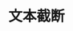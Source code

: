 
# 文本截断

<vuep template="#text-effects"></vuep>

<script v-pre type="text/x-template" id="text-effects">
<style>
  main {
    width: 100%;
    display: flex;
    flex-direction: column;
    align-items: center;
  }
  p {
    width: 329px;
    text-align: justify;
    hyphens: auto;
    overflow: hidden;
    line-height: 1.5em;
  }
  p:nth-of-type(1) {
    white-space: nowrap;
    word-wrap: normal;
    text-overflow: ellipsis;
  }
  p:nth-of-type(2) {
    display: -webkit-box;
    -webkit-line-clamp: 2;
    -webkit-box-orient: vertical;
  }
</style>
<template>
  <main>
    <p>A paragraph of filler text. La la la de dah de dah de dah de la.</p>
    <p>A paragraph of filler text. La la la de dah de dah de dah de la la la de dah de dah de dah de lala la de dah de dah de dah de lala la de dah de dah de dah de lala la de dah de dah de dah de lala la de dah de dah de dah de lala la de dah de dah de dah de lala la de dah de dah de dah de la.</p>
  </main>
</template>
<script>  
</script>
</script>